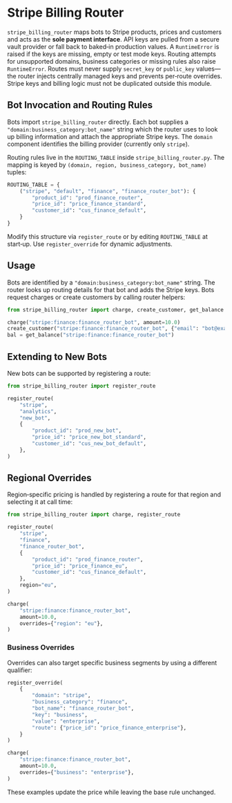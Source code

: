 # Stripe Billing Router

`stripe_billing_router` maps bots to Stripe products, prices and customers and
acts as the **sole payment interface**.  API keys are pulled from a secure vault
provider or fall back to baked‑in production values.  A `RuntimeError` is raised
if the keys are missing, empty or test mode keys.  Routing attempts for
unsupported domains, business categories or missing rules also raise
`RuntimeError`.  Routes must never supply `secret_key` or `public_key`
values—the router injects centrally managed keys and prevents per‑route
overrides.  Stripe keys and billing logic must not be duplicated outside this
module.

## Bot Invocation and Routing Rules

Bots import `stripe_billing_router` directly. Each bot supplies a
`"domain:business_category:bot_name"` string which the router uses to look up
billing information and attach the appropriate Stripe keys. The ``domain``
component identifies the billing provider (currently only ``stripe``).

Routing rules live in the `ROUTING_TABLE` inside `stripe_billing_router.py`.
The mapping is keyed by `(domain, region, business_category, bot_name)` tuples:

```python
ROUTING_TABLE = {
    ("stripe", "default", "finance", "finance_router_bot"): {
        "product_id": "prod_finance_router",
        "price_id": "price_finance_standard",
        "customer_id": "cus_finance_default",
    }
}
```

Modify this structure via `register_route` or by editing `ROUTING_TABLE` at
start‑up. Use `register_override` for dynamic adjustments.

## Usage

Bots are identified by a `"domain:business_category:bot_name"` string.  The
router looks up routing details for that bot and adds the Stripe keys.  Bots
request charges or create customers by calling router helpers:

```python
from stripe_billing_router import charge, create_customer, get_balance

charge("stripe:finance:finance_router_bot", amount=10.0)
create_customer("stripe:finance:finance_router_bot", {"email": "bot@example.com"})
bal = get_balance("stripe:finance:finance_router_bot")
```

## Extending to New Bots

New bots can be supported by registering a route:

```python
from stripe_billing_router import register_route

register_route(
    "stripe",
    "analytics",
    "new_bot",
    {
        "product_id": "prod_new_bot",
        "price_id": "price_new_bot_standard",
        "customer_id": "cus_new_bot_default",
    },
)
```

## Regional Overrides
Region‑specific pricing is handled by registering a route for that region and
selecting it at call time:

```python
from stripe_billing_router import charge, register_route

register_route(
    "stripe",
    "finance",
    "finance_router_bot",
    {
        "product_id": "prod_finance_router",
        "price_id": "price_finance_eu",
        "customer_id": "cus_finance_default",
    },
    region="eu",
)

charge(
    "stripe:finance:finance_router_bot",
    amount=10.0,
    overrides={"region": "eu"},
)
```

### Business Overrides

Overrides can also target specific business segments by using a different
qualifier:

```python
register_override(
    {
        "domain": "stripe",
        "business_category": "finance",
        "bot_name": "finance_router_bot",
        "key": "business",
        "value": "enterprise",
        "route": {"price_id": "price_finance_enterprise"},
    }
)

charge(
    "stripe:finance:finance_router_bot",
    amount=10.0,
    overrides={"business": "enterprise"},
)
```

These examples update the price while leaving the base rule unchanged.
